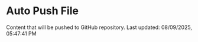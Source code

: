 # Auto Push File

Content that will be pushed to GitHub repository.
Last updated: 08/09/2025, 05:47:41 PM